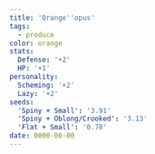 ```yaml
---
title: 'Orange''opus'
tags:
  - produce
color: orange
stats:
  Defense: '+2'
  HP: '+1'
personality:
  Scheming: '+2'
  Lazy: '+2'
seeds:
  'Spiny + Small': '3.91'
  'Spiny + Oblong/Crooked': '3.13'
  'Flat + Small': '0.78'
date: 0000-00-00
---
```


